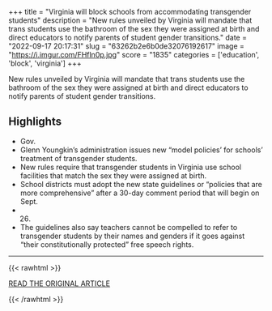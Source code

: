 +++
title = "Virginia will block schools from accommodating transgender students"
description = "New rules unveiled by Virginia will mandate that trans students use the bathroom of the sex they were assigned at birth and direct educators to notify parents of student gender transitions."
date = "2022-09-17 20:17:31"
slug = "63262b2e6b0de32076192617"
image = "https://i.imgur.com/FHfln0p.jpg"
score = "1835"
categories = ['education', 'block', 'virginia']
+++

New rules unveiled by Virginia will mandate that trans students use the bathroom of the sex they were assigned at birth and direct educators to notify parents of student gender transitions.

## Highlights

- Gov.
- Glenn Youngkin’s administration issues new “model policies’ for schools’ treatment of transgender students.
- New rules require that transgender students in Virginia use school facilities that match the sex they were assigned at birth.
- School districts must adopt the new state guidelines or “policies that are more comprehensive” after a 30-day comment period that will begin on Sept.
- 26.
- The guidelines also say teachers cannot be compelled to refer to transgender students by their names and genders if it goes against “their constitutionally protected” free speech rights.

---

{{< rawhtml >}}
  <p class="article-category">
    <a target="_blank" href="https://www.washingtonpost.com/education/2022/09/16/trans-students-virginia-bathroom-sports/?fbclid=IwAR3OfdLsazP9l5zI29E67J9FNLiXFGkm0I-lmeVAhPT4UT___vGu2a4SXuY">READ THE ORIGINAL ARTICLE</a>
  </p>
{{< /rawhtml >}}
